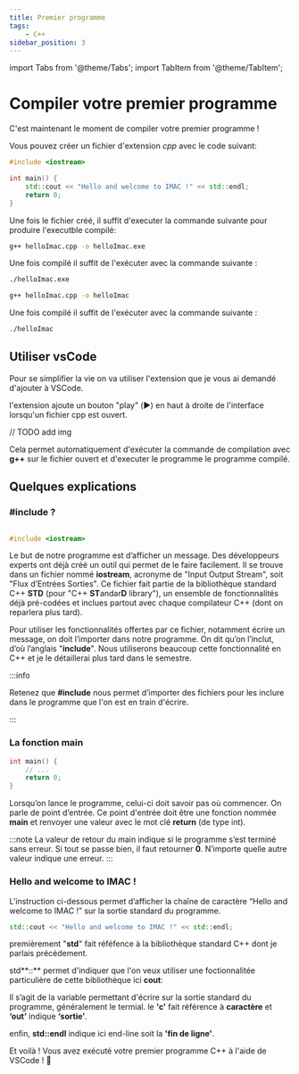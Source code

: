 ```yaml
---
title: Premier programme
tags:
    - C++
sidebar_position: 3
---
```


import Tabs from '@theme/Tabs';
import TabItem from '@theme/TabItem';

# Compiler votre premier programme

C'est maintenant le moment de compiler votre premier programme !

Vous pouvez créer un fichier d'extension *cpp* avec le code suivant:

```cpp title="helloImac.cpp"
#include <iostream>

int main() {
    std::cout << "Hello and welcome to IMAC !" << std::endl;
    return 0;
}
```

Une fois le fichier créé, il suffit d'executer la commande suivante pour produire l'executble compilé:

<Tabs groupId="operating-systems">
<TabItem value="Windows" label="Windows">

```bash
g++ helloImac.cpp -o helloImac.exe
```

Une fois compilé il suffit de l'exécuter avec la commande suivante :

```bash
./helloImac.exe
```

</TabItem>

<TabItem value="Linux&iOS" label="Linux et iOS">

```bash
g++ helloImac.cpp -o helloImac
```

Une fois compilé il suffit de l'exécuter avec la commande suivante :

```bash
./helloImac
```
</TabItem>
</Tabs>

## Utiliser vsCode

Pour se simplifier la vie on va utiliser l'extension <VSCodeExtension id="formulahendry.code-runner"/> que je vous ai demandé d'ajouter à VSCode.

l'extension ajoute un bouton "play" (:arrow_forward:) en haut à droite de l'interface lorsqu'un fichier cpp est ouvert.

// TODO add img

Cela permet automatiquement d'exécuter la commande de compilation avec **g++** sur le fichier ouvert et d'executer le programme le programme compilé.

## Quelques explications

### #include ?

```cpp

#include <iostream>

```

Le but de notre programme est d’afficher un message. Des développeurs experts ont déjà créé un outil qui permet de le faire facilement. Il se trouve dans un fichier nommé **iostream**, acronyme de "Input Output Stream", soit "Flux d’Entrées Sorties". Ce fichier fait partie de la bibliothèque standard C++ **STD** (pour "C++ **ST**andar**D** library"), un ensemble de fonctionnalités déjà pré-codées et inclues partout avec chaque compilateur C++ (dont on reparlera plus tard).

Pour utiliser les fonctionnalités offertes par ce fichier, notamment écrire un message, on doit l’importer dans notre programme. On dit qu’on l’inclut, d’où l’anglais "**include**". Nous utiliserons beaucoup cette fonctionnalité en C++ et je le détaillerai plus tard dans le semestre.

:::info

Retenez que **#include** nous permet d’importer des fichiers pour les inclure dans le programme que l'on est en train d'écrire.

:::


### La fonction main

```cpp
int main() {
    // ...
    return 0;
}
```

Lorsqu’on lance le programme, celui-ci doit savoir pas où commencer. On parle de point d’entrée. Ce point d'entrée doit être une fonction nommée **main** et renvoyer une valeur avec le mot clé **return** (de type int).

:::note
La valeur de retour du main indique si le programme s’est terminé sans erreur. Si tout se passe bien, il faut retourner **0**. N’importe quelle autre valeur indique une erreur.
:::

### Hello and welcome to IMAC !

L’instruction ci-dessous permet d’afficher la chaîne de caractère “Hello and welcome to IMAC !” sur la sortie standard du programme.

```cpp
std::cout << "Hello and welcome to IMAC !" << std::endl;
```

premièrement "**std**" fait réféfence à la bibliothèque standard C++  dont je parlais précédement.

std**::** permet d'indiquer que l'on veux utiliser une foctionnalitée particulière de cette bibliothèque ici **cout**:

Il s’agit de la variable permettant d'écrire sur la sortie standard du programme, généralement le termial. le **'c'** fait référence à **caractère** et **‘out’** indique **‘sortie’**.

enfin, **std::endl** indique ici end-line soit la **'fin de ligne'**.

Et voilà ! Vous avez exécuté votre premier programme C++ à l'aide de VSCode ! 🎉